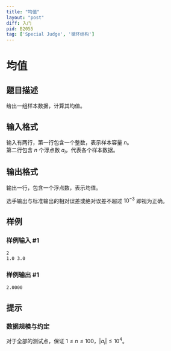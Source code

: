 ```yaml
---
title: "均值"
layout: "post"
diff: 入门
pid: B2055
tag: ['Special Judge', '循环结构']
---
```

# 均值
## 题目描述

给出一组样本数据，计算其均值。
## 输入格式

输入有两行，第一行包含一个整数，表示样本容量 $n$。  
第二行包含 $n$ 个浮点数 $a_i$，代表各个样本数据。
## 输出格式

输出一行，包含一个浮点数，表示均值。

选手输出与标准输出的相对误差或绝对误差不超过 $10^{-3}$ 即视为正确。
## 样例

### 样例输入 #1
```
2
1.0 3.0
```
### 样例输出 #1
```
2.0000
```
## 提示

### 数据规模与约定

对于全部的测试点，保证 $1 \leq n \leq 100$，$|a_i| \leq 10^4$。
